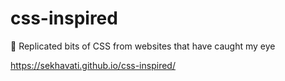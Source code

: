 # css-inspired
:art: Replicated bits of CSS from websites that have caught my eye

https://sekhavati.github.io/css-inspired/
